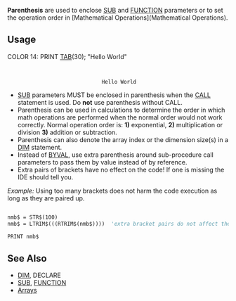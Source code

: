 **Parenthesis** are used to enclose [SUB](SUB) and [FUNCTION](FUNCTION) parameters or to set the operation order in [Mathematical Operations](Mathematical Operations).


## Usage
 COLOR 14: PRINT [TAB](TAB)(30); "Hello World"


```text


                              Hello World

```



* [SUB](SUB) parameters MUST be enclosed in parenthesis when the [CALL](CALL) statement is used. Do **not** use parenthesis without CALL.
* Parenthesis can be used in calculations to determine the order in which math operations are performed when the normal order would not work correctly. Normal operation order is: **1)** exponential, **2)** multiplication or division **3)** addition or subtraction.
* Parenthesis can also denote the array index or the dimension size(s) in a [DIM](DIM) statement.
* Instead of [BYVAL](BYVAL), use extra parenthesis around sub-procedure call parameters to pass them by value instead of by reference.
* Extra pairs of brackets have no effect on the code! If one is missing the IDE should tell you.


*Example:* Using too many brackets does not harm the code execution as long as they are paired up.

```vb

nmb$ = STR$(100)
nmb$ = LTRIM$(((RTRIM$(nmb$))))  'extra bracket pairs do not affect the code

PRINT nmb$ 

```


## See Also


* [DIM](DIM), DECLARE
* [SUB](SUB), [FUNCTION](FUNCTION)
* [Arrays](Arrays)





